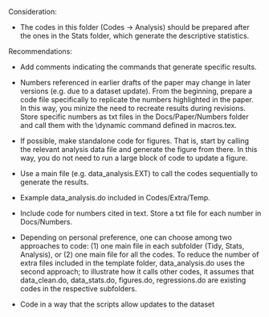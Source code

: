 Consideration:
- The codes in this folder (Codes -> Analysis) should be prepared after the ones in the Stats folder, which generate the descriptive statistics.

Recommendations:
- Add comments indicating the commands that generate specific results.
- Numbers referenced in earlier drafts of the paper may change in later versions (e.g. due to a dataset update). From the beginning, prepare a code file specifically to replicate the numbers highlighted in the paper. In this way, you minize the need to recreate results during revisions. Store specific numbers as txt files in the Docs/Paper/Numbers folder and call them with the \dynamic command defined in macros.tex.
- If possible, make standalone code for figures. That is, start by calling the relevant analysis data file and generate the figure from there. In this way, you do not need to run a large block of code to update a figure.
- Use a main file (e.g. data_analysis.EXT) to call the codes sequentially to generate the results.
- Example data_analysis.do included in Codes/Extra/Temp.
- Include code for numbers cited in text. Store a txt file for each number in Docs/Numbers.

- Depending on personal preference, one can choose among two approaches to code: (1) one main file in each subfolder (Tidy, Stats, Analysis), or (2) one main file for all the codes. To reduce the number of extra files included in the template folder, data_analysis.do uses the second approach; to illustrate how it calls other codes, it assumes that data_clean.do, data_stats.do, figures.do, regressions.do are existing codes in the respective subfolders.
- Code in a way that the scripts allow updates to the dataset